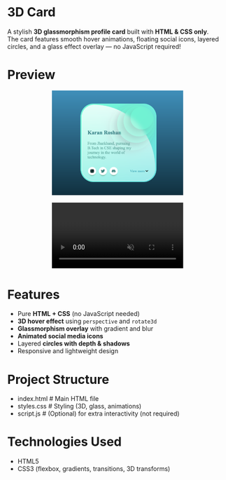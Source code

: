 # 3D Card
A stylish **3D glassmorphism profile card** built with **HTML & CSS only**.  
The card features smooth hover animations, floating social icons, layered circles, and a glass effect overlay — no JavaScript required!

# Preview
<p align="center">
  <img src="https://github.com/Karan-Roshan/3D-Card/blob/e967b5c6cedc9f3590123ffde050c8a085ba9c1f/Image%20%26%20Videos/3D%20Card%20Image.png" 
       alt="3D Profile Card" 
       width="300">
</p>

<p align="center">
  <video width="300" autoplay loop muted>
    <source src="https://github.com/Karan-Roshan/3D-Card/blob/e967b5c6cedc9f3590123ffde050c8a085ba9c1f/Image%20%26%20Videos/3D%20Card%20Video.mp4" type="video/mp4">
    Your browser does not support the video tag.
  </video>
</p>

# Features
- Pure **HTML + CSS** (no JavaScript needed)
- **3D hover effect** using `perspective` and `rotate3d`
- **Glassmorphism overlay** with gradient and blur
- **Animated social media icons**
- Layered **circles with depth & shadows**
- Responsive and lightweight design


# Project Structure
- index.html     # Main HTML file
- styles.css     # Styling (3D, glass, animations)
- script.js      # (Optional) for extra interactivity (not required)


# Technologies Used
- HTML5
- CSS3 (flexbox, gradients, transitions, 3D transforms)
